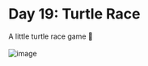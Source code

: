 # Day 19: Turtle Race
A little turtle race game 🐢 <br>
<br>
![image](https://github.com/Kitobal/100-days-of-python/assets/114311709/221fa572-33f2-4cb3-a2f8-6bf2ceb65592)

